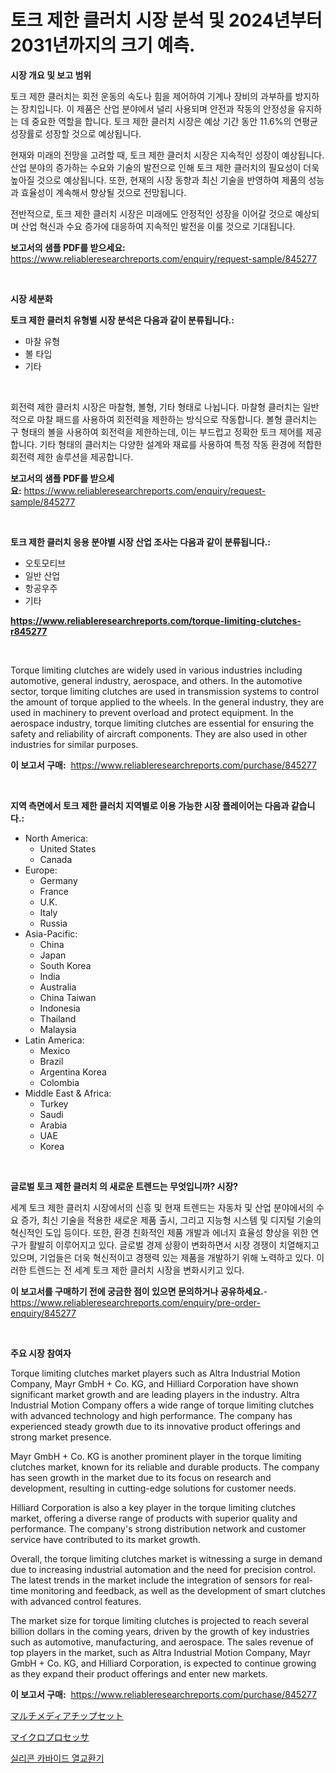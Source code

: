 <p><h1>토크 제한 클러치 시장 분석 및 2024년부터 2031년까지의 크기 예측.</h1></p><p><strong>시장 개요 및 보고 범위</strong></p>
<p><p>토크 제한 클러치는 회전 운동의 속도나 힘을 제어하여 기계나 장비의 과부하를 방지하는 장치입니다. 이 제품은 산업 분야에서 널리 사용되며 안전과 작동의 안정성을 유지하는 데 중요한 역할을 합니다. 토크 제한 클러치 시장은 예상 기간 동안 11.6%의 연평균 성장률로 성장할 것으로 예상됩니다. </p><p>현재와 미래의 전망을 고려할 때, 토크 제한 클러치 시장은 지속적인 성장이 예상됩니다. 산업 분야의 증가하는 수요와 기술의 발전으로 인해 토크 제한 클러치의 필요성이 더욱 높아질 것으로 예상됩니다. 또한, 현재의 시장 동향과 최신 기술을 반영하여 제품의 성능과 효율성이 계속해서 향상될 것으로 전망됩니다.</p><p>전반적으로, 토크 제한 클러치 시장은 미래에도 안정적인 성장을 이어갈 것으로 예상되며 산업 혁신과 수요 증가에 대응하여 지속적인 발전을 이룰 것으로 기대됩니다.</p></p>
<p><strong>보고서의 샘플 PDF를 받으세요:</strong> <a href="https://www.reliableresearchreports.com/enquiry/request-sample/845277">https://www.reliableresearchreports.com/enquiry/request-sample/845277</a></p>
<p>&nbsp;</p>
<p><strong>시장 세분화</strong></p>
<p><strong>토크 제한 클러치 유형별 시장 분석은 다음과 같이 분류됩니다.:</strong></p>
<p><ul><li>마찰 유형</li><li>볼 타입</li><li>기타</li></ul></p>
<p>&nbsp;</p>
<p><p>회전력 제한 클러치 시장은 마찰형, 볼형, 기타 형태로 나뉩니다. 마찰형 클러치는 일반적으로 마찰 패드를 사용하여 회전력을 제한하는 방식으로 작동합니다. 볼형 클러치는 구 형태의 볼을 사용하여 회전력을 제한하는데, 이는 부드럽고 정확한 토크 제어를 제공합니다. 기타 형태의 클러치는 다양한 설계와 재료를 사용하여 특정 작동 환경에 적합한 회전력 제한 솔루션을 제공합니다.</p></p>
<p><strong>보고서의 샘플 PDF를 받으세요:</strong>&nbsp;<a href="https://www.reliableresearchreports.com/enquiry/request-sample/845277">https://www.reliableresearchreports.com/enquiry/request-sample/845277</a></p>
<p>&nbsp;</p>
<p><strong> 토크 제한 클러치 응용 분야별 시장 산업 조사는 다음과 같이 분류됩니다.:</strong></p>
<p><ul><li>오토모티브</li><li>일반 산업</li><li>항공우주</li><li>기타</li></ul></p>
<p><strong><a href="https://www.reliableresearchreports.com/torque-limiting-clutches-r845277">https://www.reliableresearchreports.com/torque-limiting-clutches-r845277</a></strong></p>
<p>&nbsp;</p>
<p><p>Torque limiting clutches are widely used in various industries including automotive, general industry, aerospace, and others. In the automotive sector, torque limiting clutches are used in transmission systems to control the amount of torque applied to the wheels. In the general industry, they are used in machinery to prevent overload and protect equipment. In the aerospace industry, torque limiting clutches are essential for ensuring the safety and reliability of aircraft components. They are also used in other industries for similar purposes.</p></p>
<p><strong>이 보고서 구매:</strong>&nbsp; <a href="https://www.reliableresearchreports.com/purchase/845277">https://www.reliableresearchreports.com/purchase/845277</a></p>
<p>&nbsp;</p>
<p><strong>지역 측면에서 토크 제한 클러치 지역별로 이용 가능한 시장 플레이어는 다음과 같습니다.:</strong></p>
<p><ul>
    <li>
        North America:
        <ul>
            <li>United States</li>
            <li>Canada</li>
        </ul>
    </li>
    <li>
        Europe:
        <ul>
            <li>Germany</li>
            <li>France</li>
            <li>U.K.</li>
            <li>Italy</li>
            <li>Russia</li>
        </ul>
    </li>
    <li>
        Asia-Pacific:
        <ul>
            <li>China</li>
            <li>Japan</li>
            <li>South Korea</li>
            <li>India</li>
            <li>Australia</li>
            <li>China Taiwan</li>
            <li>Indonesia</li>
            <li>Thailand</li>
            <li>Malaysia</li>
        </ul>
    </li>
    <li>
        Latin America:
        <ul>
            <li>Mexico</li>
            <li>Brazil</li>
            <li>Argentina Korea</li>
            <li>Colombia</li>
        </ul>
    </li>
    <li>
        Middle East & Africa:
        <ul>
            <li>Turkey</li>
            <li>Saudi</li>
            <li>Arabia</li>
            <li>UAE</li>
            <li>Korea</li>
        </ul>
    </li>
    </ul></p>
<p>&nbsp;</p>
<p><strong>글로벌 토크 제한 클러치 의 새로운 트렌드는 무엇입니까? 시장?</strong></p>
<p><p>세계 토크 제한 클러치 시장에서의 신흥 및 현재 트렌드는 자동차 및 산업 분야에서의 수요 증가, 최신 기술을 적용한 새로운 제품 출시, 그리고 지능형 시스템 및 디지털 기술의 혁신적인 도입 등이다. 또한, 환경 친화적인 제품 개발과 에너지 효율성 향상을 위한 연구가 활발히 이루어지고 있다. 글로벌 경제 상황이 변화하면서 시장 경쟁이 치열해지고 있으며, 기업들은 더욱 혁신적이고 경쟁력 있는 제품을 개발하기 위해 노력하고 있다. 이러한 트렌드는 전 세계 토크 제한 클러치 시장을 변화시키고 있다.</p></p>
<p><strong>이 보고서를 구매하기 전에 궁금한 점이 있으면 문의하거나 공유하세요.</strong>- <a href="https://www.reliableresearchreports.com/enquiry/pre-order-enquiry/845277">https://www.reliableresearchreports.com/enquiry/pre-order-enquiry/845277</a></p>
<p>&nbsp;</p>
<p><strong>주요 시장 참여자</strong></p>
<p><p>Torque limiting clutches market players such as Altra Industrial Motion Company, Mayr GmbH + Co. KG, and Hilliard Corporation have shown significant market growth and are leading players in the industry. Altra Industrial Motion Company offers a wide range of torque limiting clutches with advanced technology and high performance. The company has experienced steady growth due to its innovative product offerings and strong market presence.</p><p>Mayr GmbH + Co. KG is another prominent player in the torque limiting clutches market, known for its reliable and durable products. The company has seen growth in the market due to its focus on research and development, resulting in cutting-edge solutions for customer needs.</p><p>Hilliard Corporation is also a key player in the torque limiting clutches market, offering a diverse range of products with superior quality and performance. The company's strong distribution network and customer service have contributed to its market growth.</p><p>Overall, the torque limiting clutches market is witnessing a surge in demand due to increasing industrial automation and the need for precision control. The latest trends in the market include the integration of sensors for real-time monitoring and feedback, as well as the development of smart clutches with advanced control features.</p><p>The market size for torque limiting clutches is projected to reach several billion dollars in the coming years, driven by the growth of key industries such as automotive, manufacturing, and aerospace. The sales revenue of top players in the market, such as Altra Industrial Motion Company, Mayr GmbH + Co. KG, and Hilliard Corporation, is expected to continue growing as they expand their product offerings and enter new markets.</p></p>
<p><strong>이 보고서 구매:</strong>&nbsp;&nbsp;<a href="https://www.reliableresearchreports.com/purchase/845277">https://www.reliableresearchreports.com/purchase/845277</a></p>
<p><p><a href="https://medium.com/@josuehezog2023/%E3%83%9E%E3%83%AB%E3%83%81%E3%83%A1%E3%83%87%E3%82%A3%E3%82%A2%E3%83%81%E3%83%83%E3%83%97%E3%82%BB%E3%83%83%E3%83%88%E5%B8%82%E5%A0%B4-%E5%B8%82%E5%A0%B4%E3%82%B7%E3%82%A7%E3%82%A2-%E5%B8%82%E5%A0%B4%E3%83%88%E3%83%AC%E3%83%B3%E3%83%89-%E3%81%8A%E3%82%88%E3%81%B3%E5%B0%86%E6%9D%A5%E3%81%AE%E6%88%90%E9%95%B7%E3%82%92%E6%8E%A2%E3%82%8B-d4f3ff57f73b">マルチメディアチップセット</a></p><p><a href="https://medium.com/@stevencornish04/%E3%83%9E%E3%82%A4%E3%82%AF%E3%83%AD%E3%83%97%E3%83%AD%E3%82%BB%E3%83%83%E3%82%B5%E5%B8%82%E5%A0%B4%E3%81%AF-%E5%B8%82%E5%A0%B4%E3%82%B7%E3%82%A7%E3%82%A2-%E5%B8%82%E5%A0%B4%E3%83%88%E3%83%AC%E3%83%B3%E3%83%89-%E5%B8%82%E5%A0%B4%E6%88%90%E9%95%B7%E3%81%AB%E9%96%A2%E3%81%99%E3%82%8B%E6%83%85%E5%A0%B1%E3%82%92%E6%8F%90%E4%BE%9B%E3%81%97%E3%81%BE%E3%81%99-05f1ce105bb6">マイクロプロセッサ</a></p><p><a href="https://medium.com/@conormarvin1936/%EA%B7%9C%EC%86%8C-%ED%83%84%ED%99%94%EB%AC%BC-%EC%97%B4%EA%B5%90%ED%99%98%EA%B8%B0-%EC%8B%9C%EC%9E%A5%EC%9D%80-%EC%8B%9C%EC%9E%A5-%EC%A0%90%EC%9C%A0%EC%9C%A8-%EC%8B%9C%EC%9E%A5-%EB%8F%99%ED%96%A5-%EB%B0%8F-%EC%8B%9C%EC%9E%A5-%EC%84%B1%EC%9E%A5%EC%97%90-%EA%B4%80%ED%95%9C-%EC%A0%95%EB%B3%B4%EB%A5%BC-%EC%A0%9C%EA%B3%B5%ED%95%A9%EB%8B%88%EB%8B%A4-935d4742a950">실리콘 카바이드 열교환기</a></p></p>